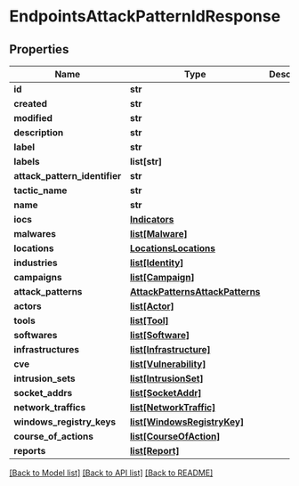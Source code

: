 # EndpointsAttackPatternIdResponse

## Properties
Name | Type | Description | Notes
------------ | ------------- | ------------- | -------------
**id** | **str** |  | [optional] 
**created** | **str** |  | [optional] 
**modified** | **str** |  | [optional] 
**description** | **str** |  | [optional] 
**label** | **str** |  | [optional] 
**labels** | **list[str]** |  | [optional] 
**attack_pattern_identifier** | **str** |  | [optional] 
**tactic_name** | **str** |  | [optional] 
**name** | **str** |  | [optional] 
**iocs** | [**Indicators**](Indicators.md) |  | [optional] 
**malwares** | [**list[Malware]**](Malware.md) |  | [optional] 
**locations** | [**LocationsLocations**](LocationsLocations.md) |  | [optional] 
**industries** | [**list[Identity]**](Identity.md) |  | [optional] 
**campaigns** | [**list[Campaign]**](Campaign.md) |  | [optional] 
**attack_patterns** | [**AttackPatternsAttackPatterns**](AttackPatternsAttackPatterns.md) |  | [optional] 
**actors** | [**list[Actor]**](Actor.md) |  | [optional] 
**tools** | [**list[Tool]**](Tool.md) |  | [optional] 
**softwares** | [**list[Software]**](Software.md) |  | [optional] 
**infrastructures** | [**list[Infrastructure]**](Infrastructure.md) |  | [optional] 
**cve** | [**list[Vulnerability]**](Vulnerability.md) |  | [optional] 
**intrusion_sets** | [**list[IntrusionSet]**](IntrusionSet.md) |  | [optional] 
**socket_addrs** | [**list[SocketAddr]**](SocketAddr.md) |  | [optional] 
**network_traffics** | [**list[NetworkTraffic]**](NetworkTraffic.md) |  | [optional] 
**windows_registry_keys** | [**list[WindowsRegistryKey]**](WindowsRegistryKey.md) |  | [optional] 
**course_of_actions** | [**list[CourseOfAction]**](CourseOfAction.md) |  | [optional] 
**reports** | [**list[Report]**](Report.md) |  | [optional] 

[[Back to Model list]](../README.md#documentation-for-models) [[Back to API list]](../README.md#documentation-for-api-endpoints) [[Back to README]](../README.md)


